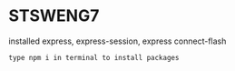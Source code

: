 # STSWENG7
installed express, express-session, express connect-flash

`type npm i in terminal to install packages`